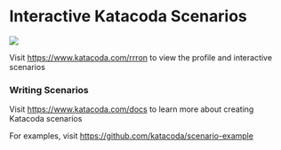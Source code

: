 # Interactive Katacoda Scenarios

[![](http://shields.katacoda.com/katacoda/rrron/count.svg)](https://www.katacoda.com/rrron "Get your profile on Katacoda.com")

Visit https://www.katacoda.com/rrron to view the profile and interactive scenarios

### Writing Scenarios
Visit https://www.katacoda.com/docs to learn more about creating Katacoda scenarios

For examples, visit https://github.com/katacoda/scenario-example
